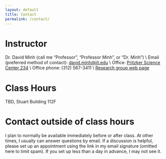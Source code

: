 ```yaml
---
layout: default
title: Contact
permalink: /contact/
---
```


# Instructor

Dr. David Minh (call me “Professor”, “Professor Minh”, or “Dr. Minh”) \\
Email (preferred method of contact): <david.minh@iit.edu> \\
Office: [Pritzker Science Center 234](http://mypages.iit.edu/~dminh/Computational_Chemical_Biology/Visit.html) \\
Office phone: (312) 567-3411 \\
[Research group web page](https://ccbatiit.github.io/)

# Class Hours

TBD, Stuart Building 112F

# Contact outside of class hours

I plan to normally be available immediately before or after class. At other times, I usually can answer questions by email. If a discussion is helpful, please set up an appointment using the link in my email signature (omitted here to limit spam). If you set up less than a day in advance, I may not see it.
